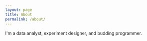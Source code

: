 ```yaml
---
layout: page
title: About
permalink: /about/
---
```


I'm a data analyst, experiment designer, and budding programmer.

